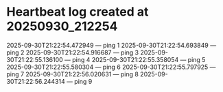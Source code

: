 # Heartbeat log created at 20250930_212254
2025-09-30T21:22:54.472949 — ping 1
2025-09-30T21:22:54.693849 — ping 2
2025-09-30T21:22:54.916687 — ping 3
2025-09-30T21:22:55.136100 — ping 4
2025-09-30T21:22:55.358054 — ping 5
2025-09-30T21:22:55.580304 — ping 6
2025-09-30T21:22:55.797925 — ping 7
2025-09-30T21:22:56.020631 — ping 8
2025-09-30T21:22:56.244314 — ping 9
